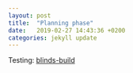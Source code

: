 ```yaml
---
layout: post
title:  "Planning phase"
date:   2019-02-27 14:43:36 +0200
categories: jekyll update
---
```


Testing: [blinds-build][blinds-build]

[blinds-build]: initial-blinds-build.gif

[jekyll-docs]: https://jekyllrb.com/docs/home
[jekyll-gh]:   https://github.com/jekyll/jekyll
[jekyll-talk]: https://talk.jekyllrb.com/
